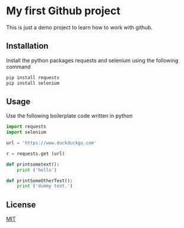 # My first Github project
This is just a demo project to learn how to work with github.

## Installation
Install the python packages requests and selenium using the following command
```bash
pip install requests
pip install selenium
```

## Usage
Use the following boilerplate code written in python

```python
import requests
import selenium

url = 'https://www.duckduckgo.com'

r = requests.get (url)

def printsometext():
	print ('hello')

def printSomeOtherText():
	print ('dummy text.')
```

## License
[MIT](https://chooselicense.com/licenses/mit)
